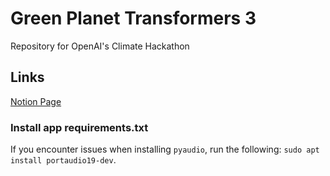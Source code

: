 # Green Planet Transformers 3

Repository for OpenAI's Climate Hackathon

## Links 
[Notion Page](https://peridot-earth-c37.notion.site/OpenAI-Climate-Hackaton-ccb50a88b0014fef8e4b2bf978dd2c69)


### Install app requirements.txt

If you encounter issues when installing `pyaudio`, run the following: `sudo apt install portaudio19-dev`.